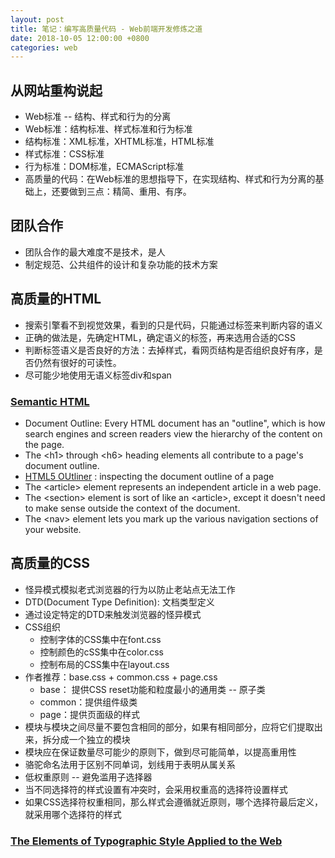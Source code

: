 ```yaml
---
layout: post
title: 笔记：编写高质量代码 - Web前端开发修炼之道
date: 2018-10-05 12:00:00 +0800
categories: web
---
```


## 从网站重构说起

* Web标准 -- 结构、样式和行为的分离
* Web标准：结构标准、样式标准和行为标准
* 结构标准：XML标准，XHTML标准，HTML标准
* 样式标准：CSS标准
* 行为标准：DOM标准，ECMAScript标准
* 高质量的代码：在Web标准的思想指导下，在实现结构、样式和行为分离的基础上，还要做到三点：精简、重用、有序。

## 团队合作

* 团队合作的最大难度不是技术，是人
* 制定规范、公共组件的设计和复杂功能的技术方案

## 高质量的HTML

* 搜索引擎看不到视觉效果，看到的只是代码，只能通过标签来判断内容的语义
* 正确的做法是，先确定HTML，确定语义的标签，再来选用合适的CSS
* 判断标签语义是否良好的方法：去掉样式，看网页结构是否组织良好有序，是否仍然有很好的可读性。
* 尽可能少地使用无语义标签div和span

### [Semantic HTML][1]

* Document Outline: Every HTML document has an "outline", which is how search engines and screen readers view the hierarchy of the content on the page.
* The &lt;h1&gt; through &lt;h6&gt; heading elements all contribute to a page's document outline.
* [HTML5 OUtliner][2] : inspecting the document outline of a page
* The &lt;article&gt; element represents an independent article in a web page.  
* The &lt;section&gt; element is sort of like an &lt;article&gt;, except it doesn't need to make sense outside the context of the document.
* The &lt;nav&gt; element lets you mark up the various navigation sections of your website.

## 高质量的CSS

* 怪异模式模拟老式浏览器的行为以防止老站点无法工作
* DTD(Document Type Definition): 文档类型定义
* 通过设定特定的DTD来触发浏览器的怪异模式
* CSS组织
    * 控制字体的CSS集中在font.css
    * 控制颜色的cSS集中在color.css
    * 控制布局的CSS集中在layout.css
* 作者推荐：base.css + common.css + page.css
    * base： 提供CSS reset功能和粒度最小的通用类 -- 原子类
    * common：提供组件级类
    * page：提供页面级的样式
* 模块与模块之间尽量不要包含相同的部分，如果有相同部分，应将它们提取出来，拆分成一个独立的模块
* 模块应在保证数量尽可能少的原则下，做到尽可能简单，以提高重用性
* 骆驼命名法用于区别不同单词，划线用于表明从属关系
* 低权重原则 -- 避免滥用子选择器
* 当不同选择符的样式设置有冲突时，会采用权重高的选择符设置样式
* 如果CSS选择符权重相同，那么样式会遵循就近原则，哪个选择符最后定义，就采用哪个选择符的样式

###  [The Elements of Typographic Style Applied to the Web][3]



[1]:https://internetingishard.com/html-and-css/semantic-html/
[2]:https://gsnedders.html5.org/outliner/
[3]:http://webtypography.net/



